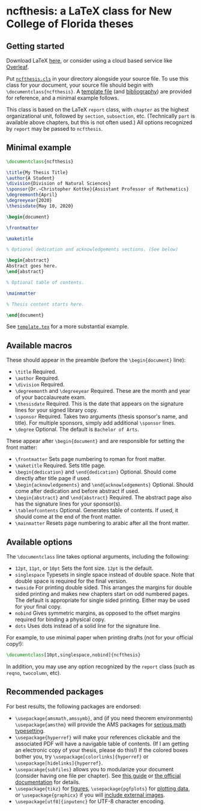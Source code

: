 # ncfthesis: a LaTeX class for New College of Florida theses

## Getting started

Download LaTeX [here](https://www.latex-project.org/get/), or consider using a cloud based service like [Overleaf](https://www.overleaf.com/).

Put [`ncfthesis.cls`](ncfthesis.cls) in your directory alongside your source file.
To use this class for your document, your source file should begin with
`\documentclass{ncfthesis}`.  A [template file](template.tex) (and [bibliography](template.bib)) are provided
for reference, and a minimal example follows. 

This class is based on the LaTeX `report` class, with `chapter` as
the highest organizational unit, followed by `section`, `subsection`, etc. (Technically `part` 
is available above chapters, but this is not often used.) All options recognized by `report` may be passed to `ncfthesis`.

## Minimal example
```latex
\documentclass{ncfthesis}

\title{My Thesis Title}
\author{A Student}
\division{Division of Natural Sciences}
\sponsor{Dr.~Christopher Kottke}{Assistant Professor of Mathematics}
\degreemonth{April}
\degreeyear{2020}
\thesisdate{May 10, 2020}

\begin{document}

\frontmatter

\maketitle

% Optional dedication and acknowledgements sections. (See below)

\begin{abstract}
Abstract goes here.
\end{abstract}

% Optional table of contents.

\mainmatter

% Thesis content starts here.

\end{document}
```
See [`template.tex`](template.tex) for a more substantial example.

## Available macros
These should appear in the preamble (before the `\begin{document}` line):
* `\title` Required.
* `\author` Required.
* `\division` Required.
* `\degreemonth` and `\degreeyear` Required. These are the month and year of your baccalaureate exam.
* `\thesisdate` Required. This is the date that appears on the signature lines for your signed library copy.
* `\sponsor` Required. Takes two arguments (thesis sponsor's name, and title). For multiple sponsors, simply add additional `\sponsor` lines.
* `\degree` Optional. The default is `Bachelor of Arts`.

These appear after `\begin{document}` and are responsible for setting the front matter:

* `\frontmatter` Sets page numbering to roman for front matter.
* `\maketitle` Required. Sets title page. 
* `\begin{dedication}` and `\end{dedication}` Optional. Should come directly after title page if used.
* `\begin{acknowledgements}` and `\end{acknowledgements}` Optional. Should come after dedication and before abstract if used.
* `\begin{abstract}` and `\end{abstract}` Required. The abstract page also has the signature lines for your sponsor(s).
* `\tableofcontents` Optional. Generates table of contents. If used, it should come at the end of the front matter.
* `\mainmatter` Resets page numbering to arabic after all the front matter.


## Available options
The `\documentclass` line takes optional arguments, including the following:
* `12pt`, `11pt`, or `10pt` Sets the font size. `12pt` is the default.
* `singlespace` Typesets in single space instead of double space. Note that double space is required for the final version.
* `twoside` For printing double sided. This arranges the margins for double sided printing and makes new chapters start on odd numbered pages. The default is appropriate for single sided printing. Either may be used for your final copy.
* `nobind` Gives symmetric margins, as opposed to the offset margins required for binding a physical copy. 
* `dots` Uses dots instead of a solid line for the signature line.

For example, to use minimal paper when printing drafts (not for your official copy!):
```latex
\documentclass[10pt,singlespace,nobind]{ncfthesis}   
```

In addition, you may use any option recognized by the `report` class (such as `reqno`, `twocolumn`, etc).

## Recommended packages
For best results, the following packages are endorsed:
* `\usepackage{amsmath,amssymb}`, and (if you need theorem environments) `\usepackage{amsthm}` will provide the AMS packages for [serious math typesetting](http://www.texdoc.net/texmf-dist/doc/latex/amsmath/amsldoc.pdf).
* `\usepackage{hyperref}` will make your references clickable and the associated PDF will have a navigable table of contents. (If I am getting an electronic copy of your thesis, please do this!) If the colored boxes bother you, try `\usepackage[colorlinks]{hyperref}` or `\usepackage[hidelinks]{hyperref}`.
* `\usepacakge{subfiles}` allows you to modularize your document (consider having one file per chapter). See [this guide](https://www.overleaf.com/learn/latex/Multi-file_LaTeX_projects)  or [the official documentation](http://mirrors.ctan.org/macros/latex/contrib/subfiles/subfiles.pdf) for details.
* `\usepackage{tikz}` for [figures](http://mirrors.ctan.org/graphics/pgf/base/doc/pgfmanual.pdf), `\usepackage{pgfplots}` for [plotting data](http://mirrors.ctan.org/graphics/pgf/contrib/pgfplots/doc/pgfplots.pdf), or `\usepackage{graphicx}` if you will [include external images](http://mirrors.ctan.org/macros/latex/required/graphics/grfguide.pdf).
* `\usepackage[utf8]{inputenc}` for UTF-8 character encoding.
